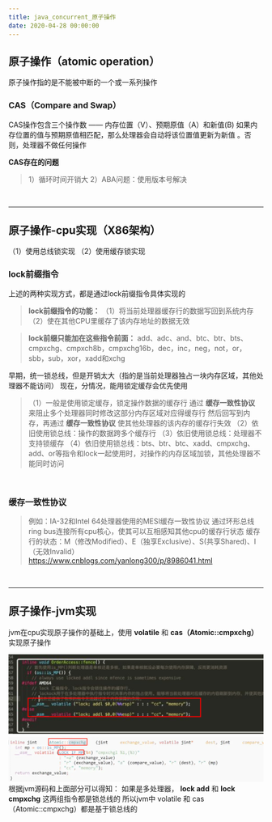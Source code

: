```yaml
---
title: java_concurrent_原子操作
date: 2020-04-28 00:00:00
---
```


## 原子操作（atomic operation）
原子操作指的是不能被中断的一个或一系列操作

### CAS（Compare and Swap）
CAS操作包含三个操作数 —— 内存位置（V）、预期原值（A）和新值(B)
如果内存位置的值与预期原值相匹配，那么处理器会自动将该位置值更新为新值 。否则，处理器不做任何操作

**CAS存在的问题**
>1）循环时间开销大
>2）ABA问题：使用版本号解决


<br/>
<hr/>

## 原子操作-cpu实现（X86架构）
（1）使用总线锁实现
（2）使用缓存锁实现

### lock前缀指令
上述的两种实现方式，都是通过lock前缀指令具体实现的

>**lock前缀指令的功能：**
>（1）将当前处理器缓存行的数据写回到系统内存
>（2）使在其他CPU里缓存了该内存地址的数据无效

>**lock前缀只能加在这些指令前面：**
>add、adc、and、btc、btr、bts、cmpxchg、cmpxch8b，cmpxchg16b，dec，inc，neg，not，or，sbb，sub，xor，xadd和xchg

早期，统一锁总线，但是开销太大（指的是当前处理器独占一块内存区域，其他处理器不能访问）
现在，分情况，能用锁定缓存会优先使用
>（1）一般是使用锁定缓存，锁定操作数据的缓存行
>     通过 **缓存一致性协议** 来阻止多个处理器同时修改这部分内存区域对应得缓存行
>     然后回写到内存，再通过 **缓存一致性协议** 使其他处理器的该内存的缓存行失效
>（2）依旧使用锁总线：操作的数据跨多个缓存行
>（3）依旧使用锁总线：处理器不支持锁缓存
>（4）依旧使用锁总线：bts、btr、btc、xadd、cmpxchg、add、or等指令和lock一起使用时，对操作的内存区域加锁，其他处理器不能同时访问

<br/>

### 缓存一致性协议
>例如：IA-32和Intel 64处理器使用的MESI缓存一致性协议
>通过环形总线ring bus连接所有cpu核心，使其可以互相感知其他cpu的缓存行状态
>缓存行的状态：M（修改Modified）、E（独享Exclusive）、S(共享Shared)、I（无效Invalid）
>https://www.cnblogs.com/yanlong300/p/8986041.html

<br/>
<hr/>

## 原子操作-jvm实现
jvm在cpu实现原子操作的基础上，使用 **volatile** 和 **cas（Atomic::cmpxchg）** 实现原子操作

![volatile](../../../resource/jc_原子操作_volatile源码.png)
![atomic cmpxchg](../../../resource/jc_原子操作_cas源码.webp)
根据jvm源码和上面部分可以得知：
如果是多处理器， **lock add** 和 **lock cmpxchg** 这两组指令都是锁总线的
所以jvm中 volatile 和 cas（Atomic::cmpxchg）都是基于锁总线的